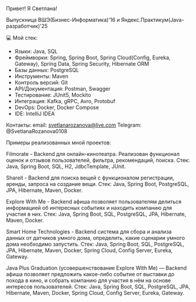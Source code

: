 Привет! Я Светлана!

Выпускница ВШЭ(Бизнес-Информатика)'16 и Яндекс.Практикум(Java-разработчик)'25

💻 Мой стек:

- Языки: Java, SQL
- Фреймворки: Spring, Spring Boot, Spring Cloud(Config, Eureka, Gateway), Spring Data, Spring Security, Hibernate ORM
- Базы данных: PostgreSQL
- Инструменты: Maven
- Контроль версий: Git
- API/Документация: Postman, Swagger
- Тестирование: JUnit5, Mockito
- Интеграция: Kafka, gRPC, Avro, Protobuf
- DevOps: Docker, Docker Compose
- IDE: IntelliJ IDEA

Контакты:
email: svetlanarozanova@live.com
Telegram: @SvetlanaRozanova0108

Примеры реализованных мной проектов:

Filmorate - Backend для онлайн-кинотеатра. Реализован функционал оценок и отзывов пользователей, фильтра, рекомендаций, поиска.
Стек: Java, Spring Boot, SQL, H2, JdbcTemplate, JUnit.

Shareit - Backend для поиска вещей с функционалом регистрации, аренды, запроса на создание вещи.
Стек: Java, Spring Boot, PostgreSQL, JPA, Hibernate, Maven, Docker.

Explore With Me - Backend афиша позволяет пользователям делиться информацией об интересных событиях и находить компанию для участия в них.
Стек: Java, Spring Boot, SQL, PostgreSQL, JPA, Hibernate, Maven, Docker.

Smart Home Technologies - Backend система для сбора и анализа данных от датчиков умного дома, определить, какие сценарии умного дома необходимо запустить.
Стек: Java, Spring Boot, SQL, PostgreSQL, JPA, Hibernate, Maven, Docker, Spring Cloud, Config Server, Eureka, Gateway.

Java Plus Graduation (усовершенствование Explore With Me) — Backend афиша позволяет предложить какое-либо событие от выставки до похода в кино, и собрать компанию для участия в нём на основе интересов пользователей.
Стек: Java, Spring Boot, SQL, PostgreSQL, JPA, Hibernate, Maven, Docker, Spring Cloud, Config Server, Eureka, Gateway.
